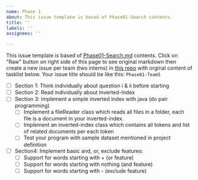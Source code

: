 ```yaml
---
name: Phase 1
about: This issue template is based of Phase01-Search contents.
title: ''
labels: ''
assignees: ''

---
```


This issue template is based of [Phase01-Search.md](https://github.com/Star-Academy/codestar-internship/blob/master/Projects/Phase01-Search.md) contents.
Click on "Raw" button on right side of this page to see original markdown then create a new issue per team (two interns) in [this repo](https://github.com/Star-Academy/codestar-intern-issues/issues) with orginal content of tasklist below. Your issue title should be like this: `Phase01-Team5`


- [ ] Section 1: Think individually about question i & ii before starting
- [ ] Section 2: Read individually about Inverted-Index
- [ ] Section 3: Implement a simple inverted index with java (do pair programming)
  - [ ] Implement a fileReader class which reads all files in a folder, each file is a document in your inverted-index.
  - [ ] Implement an inverted-index class which contains all tokens and list of related documents per each token
  - [ ] Test your program with sample dataset mentioned in project definition
 
- [ ] Section4: Implement basic and, or, exclude features:
  - [ ] Support for words starting with + (or feature)
  - [ ] Support for words starting with nothing (and feature)
  - [ ] Support for words starting with - (exclude feature)
